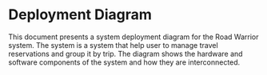 # Deployment Diagram

This document presents a system deployment diagram for the Road Warrior system. The system is a system that help user to manage travel reservations and group it by trip. The diagram shows the hardware and software components of the system and how they are interconnected.
